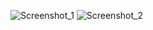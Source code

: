 ![Screenshot_1](https://user-images.githubusercontent.com/92860091/140301044-e43b212f-d899-4c08-9bb6-787a6b6ad292.png)
![Screenshot_2](https://user-images.githubusercontent.com/92860091/140301052-4cc67b6b-806d-4aee-a984-89ae27e09055.png)
